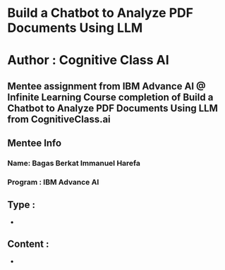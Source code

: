 # Build a Chatbot to Analyze PDF Documents Using LLM 
# Author : Cognitive Class AI

Mentee assignment from IBM Advance AI @ Infinite Learning
Course completion of Build a Chatbot to Analyze PDF Documents Using LLM from CognitiveClass.ai
---

## Mentee Info 
### Name: Bagas Berkat Immanuel Harefa
### Program : IBM Advance AI

## Type :
- 
## Content :
- 
